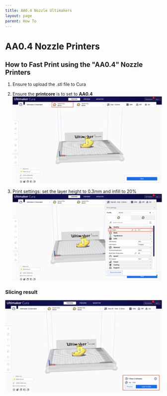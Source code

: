 ```yaml
---
title: AA0.4 Nozzle Ultimakers
layout: page
parent: How To
---
```


# AA0.4 Nozzle Printers

## How to Fast Print using the "AA0.4" Nozzle Printers

1. Ensure to upload the .stl file to Cura
2. Ensure the **printcore** is to set to **AA0.4**
   ![AA04](/assets/images/cura/printcore04.jpg)

3. Print settings:
   set the layer height to 0.3mm and infill to 20%
   ![PrintSettings](/assets/images/cura/printsetting04.jpg)

### Slicing result

![slicingresult](/assets/images/cura/finalresult04.jpg)
